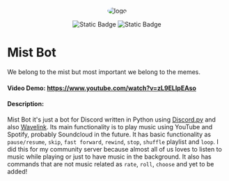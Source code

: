 
<div align="center">
<p><img src="https://cdn.discordapp.com/avatars/562342117284773908/07920792f8d8ed410974c365d375a5ae.png?size=128" alt="logo" style="border-radius: 50%"></p>
<p>
<img alt="Static Badge" src="https://img.shields.io/badge/uses-discordpy-blue?link=https%3A%2F%2Fgithub.com%2FRapptz%2Fdiscord.py%2Ftree%2Fv2.3.2">
<img alt="Static Badge" src="https://img.shields.io/badge/uses-wavelink-orange?link=https%3A%2F%2Fgithub.com%2FPythonistaGuild%2FWavelink">

</p>
</div>

# Mist Bot

We belong to the mist but most important we belong to the memes.

#### Video Demo: https://www.youtube.com/watch?v=zL9ELlpEAso
#### Description: 
Mist Bot it's just a bot for Discord written in Python using [Discord.py](https://discordpy.readthedocs.io/en/latest/) and also [Wavelink](https://wavelink.dev/en/v2.6.3/index.html). Its main functionality is to play music using YouTube and Spotify, probably Soundcloud in the future. It has basic functionality as `pause/resume`, `skip`, `fast forward`, `rewind`, `stop`, `shuffle` playlist and `loop`. I did this for my community server because almost all of us loves to listen to music while playing or just to have music in the background. It also has commands that are not music related as `rate`, `roll`, ```choose``` and yet to be added!
